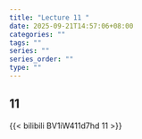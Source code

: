 ```yaml
---
title: "Lecture 11 "
date: 2025-09-21T14:57:06+08:00
categories: ""
tags: ""
series: ""
series_order: ""
type: ""
---
```


## 11 

{{< bilibili BV1iW411d7hd 11 >}}



